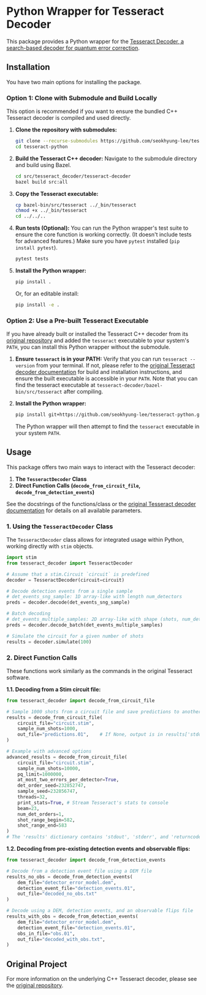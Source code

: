 # Python Wrapper for Tesseract Decoder

This package provides a Python wrapper for the [Tesseract Decoder, a search-based decoder for quantum error correction](https://github.com/quantumlib/tesseract-decoder).

## Installation

You have two main options for installing the package.

### Option 1: Clone with Submodule and Build Locally

This option is recommended if you want to ensure the bundled C++ Tesseract decoder is compiled and used directly.

1.  **Clone the repository with submodules:**
    ```bash
    git clone --recurse-submodules https://github.com/seokhyung-lee/tesseract-python
    cd tesseract-python
    ```

2.  **Build the Tesseract C++ decoder:**
    Navigate to the submodule directory and build using Bazel.
    ```bash
    cd src/tesseract_decoder/tesseract-decoder
    bazel build src:all
    ```

3. **Copy the Tesseract executable:**
    ```bash
    cp bazel-bin/src/tesseract ../_bin/tesseract
    chmod +x ../_bin/tesseract
    cd ../../.. 
    ```

4.  **Run tests (Optional):**
    You can run the Python wrapper's test suite to ensure the core function is working correctly. (It doesn't include tests for advanced features.) Make sure you have `pytest` installed (`pip install pytest`).
    ```bash
    pytest tests
    ```

5.  **Install the Python wrapper:**
    ```bash
    pip install .
    ```
    Or, for an editable install:
    ```bash
    pip install -e .
    ```

### Option 2: Use a Pre-built Tesseract Executable

If you have already built or installed the Tesseract C++ decoder from its [original repository](https://github.com/quantumlib/tesseract-decoder) and added the `tesseract` executable to your system's `PATH`, you can install this Python wrapper without the submodule.

1.  **Ensure `tesseract` is in your PATH:**
    Verify that you can run `tesseract --version` from your terminal. If not, please refer to the [original Tesseract decoder documentation](https://github.com/quantumlib/tesseract-decoder?tab=readme-ov-file#installation) for build and installation instructions, and ensure the built executable is accessible in your `PATH`. Note that you can find the tesseract executable at `tesseract-decoder/bazel-bin/src/tesseract` after compiling.

2.  **Install the Python wrapper:**
    ```bash
    pip install git+https://github.com/seokhyung-lee/tesseract-python.git
    ```

    The Python wrapper will then attempt to find the `tesseract` executable in your system `PATH`.

## Usage

This package offers two main ways to interact with the Tesseract decoder:
1.  **The `TesseractDecoder` Class**
2.  **Direct Function Calls (`decode_from_circuit_file`, `decode_from_detection_events`)**


See the docstrings of the functions/class or the [original Tesseract decoder documentation](https://github.com/quantumlib/tesseract-decoder?tab=readme-ov-file#command-line-interface) for details on all available parameters.

### 1. Using the `TesseractDecoder` Class

The `TesseractDecoder` class allows for integrated usage within Python, working directly with `stim` objects.

```python
import stim
from tesseract_decoder import TesseractDecoder

# Assume that a stim.Circuit `circuit` is predefined
decoder = TesseractDecoder(circuit=circuit)

# Decode detection events from a single sample
# det_events_sng_sample: 1D array-like with length num_detectors
preds = decoder.decode(det_events_sng_sample)

# Batch decoding
# det_events_multiple_samples: 2D array-like with shape (shots, num_detectors)
preds = decoder.decode_batch(det_events_multiple_samples)

# Simulate the circuit for a given number of shots
results = decoder.simulate(100)
```

### 2. Direct Function Calls

These functions work similarly as the commands in the original Tesseract software.

**1.1. Decoding from a Stim circuit file:**

```python
from tesseract_decoder import decode_from_circuit_file

# Sample 1000 shots from a circuit file and save predictions to another file
results = decode_from_circuit_file(
    circuit_file="circuit.stim",
    sample_num_shots=1000,
    out_file="predictions.01",    # If None, output is in results['stdout']
)

# Example with advanced options
advanced_results = decode_from_circuit_file(
    circuit_file="circuit.stim",
    sample_num_shots=10000,
    pq_limit=1000000,
    at_most_two_errors_per_detector=True,
    det_order_seed=232852747,
    sample_seed=232856747,
    threads=32,
    print_stats=True, # Stream Tesseract's stats to console
    beam=23,
    num_det_orders=1,
    shot_range_begin=582,
    shot_range_end=583
)
# The 'results' dictionary contains 'stdout', 'stderr', and 'returncode'.
```

**1.2. Decoding from pre-existing detection events and observable flips:**

```python
from tesseract_decoder import decode_from_detection_events

# Decode from a detection event file using a DEM file
results_no_obs = decode_from_detection_events(
    dem_file="detector_error_model.dem",
    detection_event_file="detection_events.01",
    out_file="decoded_no_obs.txt"
)

# Decode using a DEM, detection events, and an observable flips file
results_with_obs = decode_from_detection_events(
    dem_file="detector_error_model.dem",
    detection_event_file="detection_events.01",
    obs_in_file="obs.01",
    out_file="decoded_with_obs.txt",
)
```

## Original Project

For more information on the underlying C++ Tesseract decoder, please see the [original repository](https://github.com/quantumlib/tesseract-decoder). 